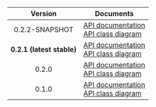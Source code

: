 | Version | Documents |
|:---:|---|
| 0.2.2-SNAPSHOT | [API documentation](0.2.2-SNAPSHOT)<br>[API class diagram](0.2.2-SNAPSHOT/api_class_diagram.svg) |
| **0.2.1 (latest stable)** | [API documentation](latest-stable)<br>[API class diagram](0.2.1/api_class_diagram.svg) |
| 0.2.0 | [API documentation](0.2.0)<br>[API class diagram](0.2.0/api_class_diagram.svg) |
| 0.1.0 | [API documentation](0.1.0)<br>[API class diagram](0.1.0/api_class_diagram.svg) |
